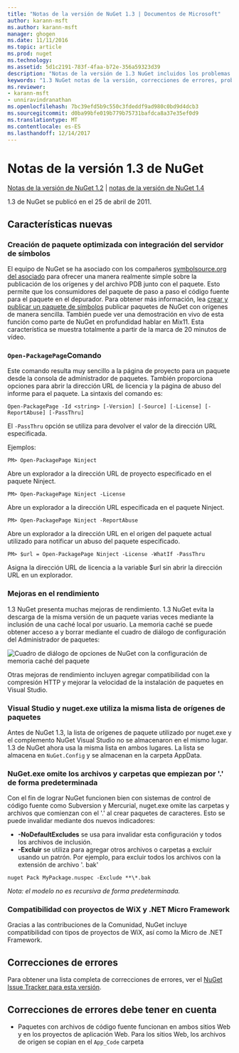 ```yaml
---
title: "Notas de la versión de NuGet 1.3 | Documentos de Microsoft"
author: karann-msft
ms.author: karann-msft
manager: ghogen
ms.date: 11/11/2016
ms.topic: article
ms.prod: nuget
ms.technology: 
ms.assetid: 5d1c2191-783f-4faa-b72e-356a59323d39
description: "Notas de la versión de 1.3 NuGet incluidos los problemas conocidos, correcciones de errores, las funciones agregadas y dcr."
keywords: "1.3 NuGet notas de la versión, correcciones de errores, problemas, conocidos agregan características, DCR"
ms.reviewer:
- karann-msft
- unniravindranathan
ms.openlocfilehash: 7bc39efd5b9c550c3fdeddf9ad980c0bd9d4dcb3
ms.sourcegitcommit: d0ba99bfe019b779b75731bafdca8a37e35ef0d9
ms.translationtype: MT
ms.contentlocale: es-ES
ms.lasthandoff: 12/14/2017
---
```

# <a name="nuget-13-release-notes"></a>Notas de la versión 1.3 de NuGet

[Notas de la versión de NuGet 1.2](../release-notes/nuget-1.2.md) | [notas de la versión de NuGet 1.4](../release-notes/nuget-1.4.md)

1.3 de NuGet se publicó en el 25 de abril de 2011.

## <a name="new-features"></a>Características nuevas

### <a name="streamlined-package-creation-with-symbol-server-integration"></a>Creación de paquete optimizada con integración del servidor de símbolos

El equipo de NuGet se ha asociado con los compañeros [symbolsource.org del asociado](http://www.symbolsource.org/) para ofrecer una manera realmente simple sobre la publicación de los orígenes y del archivo PDB junto con el paquete. Esto permite que los consumidores del paquete de paso a paso el código fuente para el paquete en el depurador. Para obtener más información, lea [crear y publicar un paquete de símbolos](../create-packages/symbol-packages.md) publicar paquetes de NuGet con orígenes de manera sencilla. También puede ver una demostración en vivo de esta función como parte de NuGet en profundidad hablar en Mix11. Esta característica se muestra totalmente a partir de la marca de 20 minutos de vídeo.

### <a name="open-packagepage-command"></a>`Open-PackagePage`Comando

Este comando resulta muy sencillo a la página de proyecto para un paquete desde la consola de administrador de paquetes. También proporciona opciones para abrir la dirección URL de licencia y la página de abuso del informe para el paquete.
La sintaxis del comando es:

    Open-PackagePage -Id <string> [-Version] [-Source] [-License] [-ReportAbuse] [-PassThru]

El `-PassThru` opción se utiliza para devolver el valor de la dirección URL especificada.

Ejemplos:

    PM> Open-PackagePage Ninject

Abre un explorador a la dirección URL de proyecto especificado en el paquete Ninject.

    PM> Open-PackagePage Ninject -License

Abre un explorador a la dirección URL especificada en el paquete Ninject.

    PM> Open-PackagePage Ninject -ReportAbuse

Abre un explorador a la dirección URL en el origen del paquete actual utilizado para notificar un abuso del paquete especificado.

    PM> $url = Open-PackagePage Ninject -License -WhatIf -PassThru

Asigna la dirección URL de licencia a la variable $url sin abrir la dirección URL en un explorador.

### <a name="performance-improvements"></a>Mejoras en el rendimiento

1.3 NuGet presenta muchas mejoras de rendimiento. 1.3 NuGet evita la descarga de la misma versión de un paquete varias veces mediante la inclusión de una caché local por usuario. La memoria caché se puede obtener acceso a y borrar mediante el cuadro de diálogo de configuración del Administrador de paquetes:

![Cuadro de diálogo de opciones de NuGet con la configuración de memoria caché del paquete](./media/nuget-options.png)

Otras mejoras de rendimiento incluyen agregar compatibilidad con la compresión HTTP y mejorar la velocidad de la instalación de paquetes en Visual Studio.

### <a name="visual-studio-and-nugetexe-uses-the-same-list-of-package-sources"></a>Visual Studio y nuget.exe utiliza la misma lista de orígenes de paquetes

Antes de NuGet 1.3, la lista de orígenes de paquete utilizado por nuget.exe y el complemento NuGet Visual Studio no se almacenaron en el mismo lugar. 1.3 de NuGet ahora usa la misma lista en ambos lugares. La lista se almacena en `NuGet.Config` y se almacenan en la carpeta AppData.

### <a name="nugetexe-ignores-files-and-folders-that-start-with--by-default"></a>NuGet.exe omite los archivos y carpetas que empiezan por '.' de forma predeterminada

Con el fin de lograr NuGet funcionen bien con sistemas de control de código fuente como Subversion y Mercurial, nuget.exe omite las carpetas y archivos que comienzan con el '.' al crear paquetes de caracteres. Esto se puede invalidar mediante dos nuevos indicadores:

* __-NoDefaultExcludes__ se usa para invalidar esta configuración y todos los archivos de inclusión.
* __-Excluir__ se utiliza para agregar otros archivos o carpetas a excluir usando un patrón. Por ejemplo, para excluir todos los archivos con la extensión de archivo '. bak'

```
nuget Pack MyPackage.nuspec -Exclude **\*.bak
```  

_Nota: el modelo no es recursiva de forma predeterminada._

### <a name="support-for-wix-projects-and-the-net-micro-framework"></a>Compatibilidad con proyectos de WiX y .NET Micro Framework

Gracias a las contribuciones de la Comunidad, NuGet incluye compatibilidad con tipos de proyectos de WiX, así como la Micro de .NET Framework.

## <a name="bug-fixes"></a>Correcciones de errores

Para obtener una lista completa de correcciones de errores, ver el [NuGet Issue Tracker para esta versión](http://nuget.codeplex.com/workitem/list/advanced?keyword=&status=All&type=All&priority=All&release=NuGet%201.3&assignedTo=All&component=All&sortField=LastUpdatedDate&sortDirection=Descending&page=0).

## <a name="bug-fixes-worth-noting"></a>Correcciones de errores debe tener en cuenta

* Paquetes con archivos de código fuente funcionan en ambos sitios Web y en los proyectos de aplicación Web.
Para los sitios Web, los archivos de origen se copian en el `App_Code` carpeta
